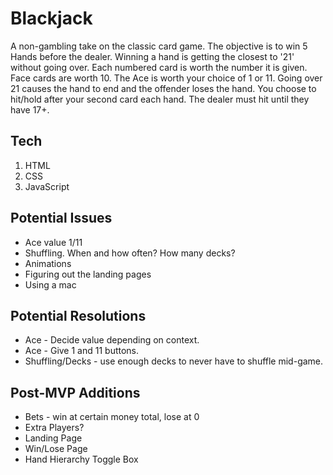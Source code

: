 # Blackjack
A non-gambling take on the classic card game. The objective is to win 5 Hands before the dealer. Winning a hand is getting the closest to '21' without going over.
Each numbered card is worth the number it is given. Face cards are worth 10. The Ace is worth your choice of 1 or 11. Going over 21 causes the hand to end and the offender loses the hand. You choose to hit/hold after your second card each hand. The dealer must hit until they have 17+.


## Tech
1. HTML
2. CSS
3. JavaScript

## Potential Issues
* Ace value 1/11
* Shuffling. When and how often? How many decks?
* Animations
* Figuring out the landing pages
* Using a mac

## Potential Resolutions
* Ace - Decide value depending on context.
* Ace - Give 1 and 11 buttons.
* Shuffling/Decks - use enough decks to never have to shuffle mid-game.

## Post-MVP Additions
* Bets - win at certain money total, lose at 0
* Extra Players?
* Landing Page
* Win/Lose Page
* Hand Hierarchy Toggle Box
